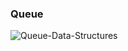 ### Queue
![Queue-Data-Structures](https://github.com/Saiket-Das/data-structures-and-algorithms/assets/95159633/5ab71e56-36f6-44f9-b290-5cc2d3c2c1d0)
